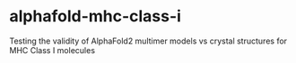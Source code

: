 # alphafold-mhc-class-i
Testing the validity of AlphaFold2 multimer models vs crystal structures for MHC Class I molecules
